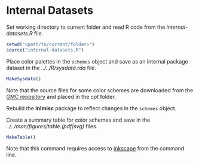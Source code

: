 # Internal Datasets

Set working directory to current folder and read R code from the
*internal-datasets.R* file.

```r
setwd("<path/to/current/folder>")
source("internal-datasets.R")
```

Place color palettes in the `schemes` object and save as an
internal package dataset in the *../../R/sysdata.rda* file.

```r
MakeSysdata()
```

Note that the source files for some color schemes are downloaded from the
[GMC repository](https://github.com/GenericMappingTools/gmt/tree/master/share/cpt)
and placed in the *cpt* folder.

Rebuild the **inlmisc** package to reflect changes in the `schemes` object.

Create a summary table for color schemes and save in the
*../../man/figures/table.(pdf|svg)* files.

```r
MakeTable()
```

Note that this command requires access to [inkscape](https://inkscape.org/)
from the command line.
